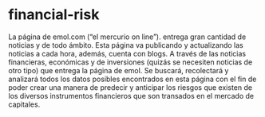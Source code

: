 ﻿# financial-risk

La página de emol.com (“el mercurio on line”). entrega gran cantidad de noticias y de todo ámbito.
Esta página va publicando y actualizando las noticias a cada hora, además, cuenta con blogs. A través 
de las noticias financieras, económicas y de inversiones (quizás se necesiten noticias de otro tipo)
que entrega la página de emol. Se buscará, recolectará y analizará todos los datos posibles
encontrados en esta página con el fin de poder crear una manera de predecir y anticipar los riesgos 
que existen de los diversos instrumentos financieros que son transados en el mercado de capitales.